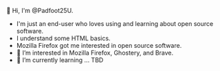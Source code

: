 👋 Hi, I'm @Padfoot25U.

- I'm just an end-user who loves using and learning about open source software.
- I understand some HTML basics.
- Mozilla Firefox got me interested in open source software.
- 👀 I’m interested in Mozilla Firefox, Ghostery, and Brave.
- 🌱 I’m currently learning ... TBD
<!---
Padfoot25U/Padfoot25U is a ✨ special ✨ repository because its `README.md` (this file) appears on your GitHub profile.
You can click the Preview link to take a look at your changes.
--->
